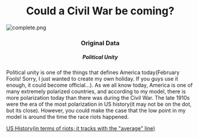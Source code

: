 <h1 align="center">Could a Civil War be coming?</h1>
<img src="https://github.com/akhilmanhattan/cliodynamics/blob/main/America/3/complete.png?raw=true" alt="complete.png"/>
<h3 align="center">Original Data</h3>
<h5 align="center">Political Unity</h5>
<p>Political unity is one of the things that defines America today(February Fools! Sorry, I just wanted to create my own holiday. If you guys use it enough,
it could become official...). As we all know today, America is one of many extremely polarized countries, and according to my model, there is more
polarization today than there was during the Civil War. The late 1910s were the era of the most polarization in US history(it may not be on the dot, but its
close). However, you could make the case that the low point in my model is around the time the race riots happened.</p>
<a href="https://en.wikipedia.org/wiki/List_of_incidents_of_civil_unrest_in_the_United_States">US History(in terms of riots; it tracks with the "average" line)</a>
